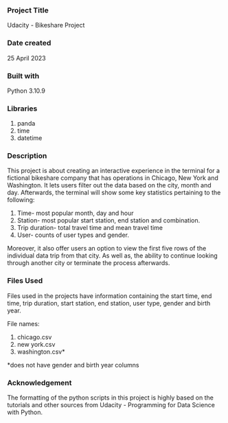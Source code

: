 
### Project Title
Udacity - Bikeshare Project

### Date created
25 April 2023

### Built with
Python 3.10.9

### Libraries
1. panda
2. time
3. datetime

### Description
This project is about creating an interactive experience in the terminal for a fictional bikeshare company that has operations in Chicago, New York and Washington. It lets users filter out the data based on the city, month and day. Afterwards, the terminal will show some key statistics pertaining to the following:

1. Time- most popular month, day and hour
2. Station- most popular start station, end station and combination.
3. Trip duration- total travel time and mean travel time
4. User- counts of user types and gender.

Moreover, it also offer users an option to view the first five rows of the individual data trip from that city. As well as, the ability to continue looking through another city or terminate the process afterwards.

### Files Used
Files used in the projects have information containing the start time, end time, trip duration, start station, end station, user type, gender and birth year.

File names:
1. chicago.csv
2. new york.csv
3. washington.csv*

*does not have gender and birth year columns

### Acknowledgement
The formatting of the python scripts in this project is highly based on the tutorials and other sources from Udacity - Programming for Data Science with Python.

